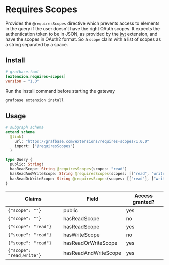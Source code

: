 # Requires Scopes

Provides the `@requiresScopes` directive which prevents access to elements in the query if the user doesn't have the right OAuth scopes. It expects the authentication token to be in JSON, as provided by the [jwt](https://grafbase.com/extensions/jwt) extension, and have the scopes in OAuth2 format. So a `scope` claim with a list of scopes as a string separated by a space.

## Install

```toml
# grafbase.toml
[extension.requires-scopes]
version = "1.0"
```

Run the install command before starting the gateway

```bash
grafbase extension install
```

## Usage

```graphql
# subgraph schema
extend schema
  @link(
    url: "https://grafbase.com/extensions/requires-scopes/1.0.0"
    import: ["@requiresScopes"]
  )

type Query {
  public: String!
  hasReadScope: String @requiresScopes(scopes: "read")
  hasReadAndWriteScope: String @requiresScopes(scopes: [["read", "write"]])
  hasReadOrWriteScope: String @requiresScopes(scopes: [["read"], ["write"]])
}
```

| Claims                    | Field                | Access granted? |
| ------------------------- | -------------------- | --------------- |
| `{"scope": ""}`           | public               | yes             |
| `{"scope": ""}`           | hasReadScope         | no              |
| `{"scope": "read"}`       | hasReadScope         | yes             |
| `{"scope": "read"}`       | hasWriteScope        | no              |
| `{"scope": "read"}`       | hasReadOrWriteScope  | yes             |
| `{"scope": "read,write"}` | hasReadAndWriteScope | yes             |
